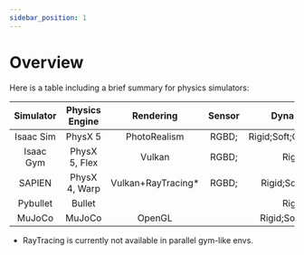 ```yaml
---
sidebar_position: 1
---
```


# Overview

Here is a table including a brief summary for physics simulators:

|Simulator|Physics Engine|Rendering|Sensor|Dynamics|Parallelization|Vectorization|OpenSource|
|:-------:|:--------------:|:---------:|:------:|:--------:|:---------------:|:---------:|:----------:|
|Isaac Sim|PhysX 5      | PhotoRealism     | RGBD; |Rigid;Soft;Cloth;Fluid| ✔ |CPU;GPU| ✘ |
|Isaac Gym|PhysX 5, Flex|   Vulkan         | RGBD; |Rigid                 | ✔ |CPU;GPU| ✘ |
| SAPIEN  |PhysX 4, Warp|Vulkan+RayTracing*| RGBD; |Rigid;Soft;Fluid      | ✔ |CPU;   | ✔ |
| Pybullet|Bullet       |                  |       |Rigid                 | ✘ |       | ✔ |
| MuJoCo  | MuJoCo      |    OpenGL        |       |Rigid;Soft;Cloth      | ✘ |       | ✔ |

<!-- | Blender |             |                  |       |                      | ✘ |       | ✔ |
| AI2-THOR|             |                  |       |                      | ✘ |       | ✔ |
| RLBench |             |                  |       |                      | ✘ |       | ✔ |
| Habitat |             |                  |       |                      | ✘ |       | ✔ | -->

* RayTracing is currently not available in parallel gym-like envs.